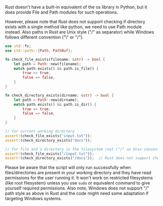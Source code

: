 Rust doesn't have a built-in equivalent of the os library in Python, but it does provide File and Path modules for such operations. 

However, please note that Rust does not support checking if directory exists with a single method like python, we need to use Path module instead. Also paths in Rust are Unix style ("/" as separator) while Windows follows different convention ("\\" or "/").
```Rust
use std::fs;
use std::path::{Path, PathBuf};

fn check_file_exists(filename: &str) -> bool {
    let path = Path::new(filename);
    match path.exists() && path.is_file() {
        true => true, 
        false => false,
    }
}

fn check_directory_exists(dirname: &str) -> bool {
    let path = Path::new(dirname);
    match path.exists() && path.is_dir() {
        true => true, 
        false => false,
    }
}

// for current working directory  
assert!(check_file_exists("input.txt"));
assert!(check_directory_exists("docs"));

// for file and a directory in the filesystem root ("/" as Unix convention)
assert!(check_file_exists("/input.txt"));
assert!(check_directory_exists("/docs"));  // Rust does not support checking if "/docs" exists, you would need to provide an absolute path.
```

Please be aware that the script will only run successfully when files/directories are present in your working directory and they have read permissions for the user running it. It won't work on restricted filesystems (like root filesystem) unless you use `sudo` or equivalent command to give yourself required permissions. 
Also note, Windows does not support "/" path style as above in Rust and the code might need some adaptation if targeting Windows systems.

